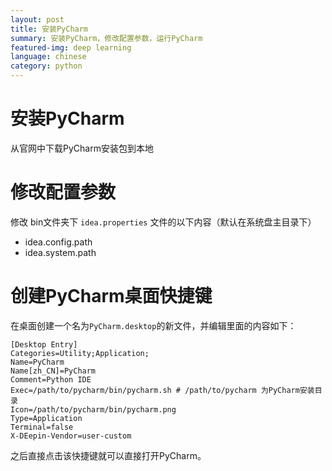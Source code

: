 ```yaml
---
layout: post
title: 安装PyCharm
summary: 安装PyCharm，修改配置参数，运行PyCharm
featured-img: deep learning
language: chinese
category: python
---
```


# 安装PyCharm
从官网中下载PyCharm安装包到本地

# 修改配置参数
修改 bin文件夹下 `idea.properties` 文件的以下内容（默认在系统盘主目录下）
- idea.config.path
- idea.system.path

# 创建PyCharm桌面快捷键
在桌面创建一个名为`PyCharm.desktop`的新文件，并编辑里面的内容如下：
```shell
[Desktop Entry]
Categories=Utility;Application;
Name=PyCharm
Name[zh_CN]=PyCharm
Comment=Python IDE
Exec=/path/to/pycharm/bin/pycharm.sh # /path/to/pycharm 为PyCharm安装目录
Icon=/path/to/pycharm/bin/pycharm.png
Type=Application
Terminal=false
X-DEepin-Vendor=user-custom
```
之后直接点击该快捷键就可以直接打开PyCharm。